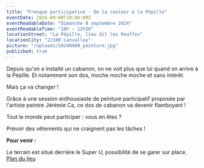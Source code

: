 ```yaml
---
title: "Fresque participative - De la couleur à la Pépille"
eventDate: 2024-09-08T10:00:00Z
eventReadableDate: "Dimanche 8 septembre 2024"
eventReadableTime: "10h - 12h30"
locationStreet: "La Pépille, lieu dit les Rouffes"
locationCity: "22100 Lanvallay"
picture: "/uploads/20240908_peinture.jpg"
published: true
---
```


Depuis qu'on a installé un cabanon, on ne voit plus que lui quand on arrive à la Pépille. Et notamment son dos, moche moche moche et sans intérêt. 

Mais ça va changer ! 

<!--more-->

Grâce à une session enthousiaste de peinture participatif proposée par l'artiste peintre Jérémie Ca, ce dos de cabanon va devenir flamboyant !

Tout le monde peut participer : vous en êtes ?

Prévoir des vêtements qui ne craignent pas les tâches !

**Pour venir :**

Le terrain est situé derrière le Super U, possibilité de se garer sur place.
[Plan du lieu](https://www.openstreetmap.org/#map=17/48.44885/-2.01522&layers=N)
